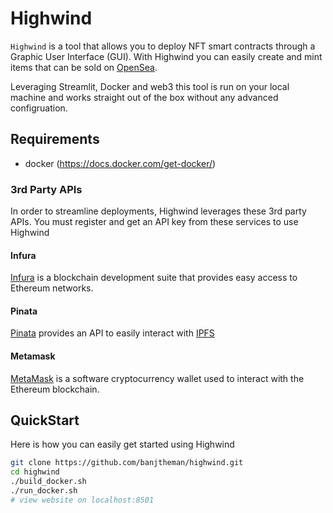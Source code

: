 # Highwind

`Highwind` is a tool that allows you to deploy NFT smart contracts through a Graphic User Interface (GUI). With Highwind you can easily create and mint items that can be sold on [OpenSea](https://opensea.io/).

Leveraging Streamlit, Docker and web3 this tool is run on your local machine and works straight out of the box without any advanced configruation.


[](videos/streamlit-highwind_st_intro.webm)

## Requirements

* docker (https://docs.docker.com/get-docker/)

### 3rd Party APIs

In order to streamline deployments, Highwind leverages these 3rd party APIs. You must register and get an API key from these services to use Highwind

#### Infura

[Infura](https://infura.io/) is a blockchain development suite that provides easy access to Ethereum networks.

#### Pinata

[Pinata](https://pinata.cloud/) provides an API to easily interact with [IPFS](https://ipfs.io/)

#### Metamask

[MetaMask](https://metamask.io/) is a software cryptocurrency wallet used to interact with the Ethereum blockchain.


## QuickStart

Here is how you can easily get started using Highwind

```bash
git clone https://github.com/banjtheman/highwind.git
cd highwind
./build_docker.sh
./run_docker.sh
# view website on localhost:8501
```


